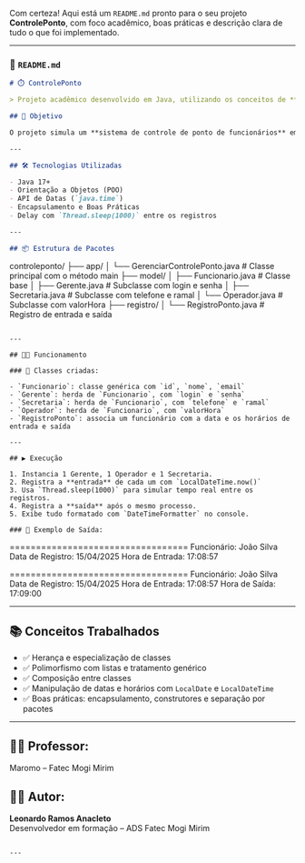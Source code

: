 Com certeza! Aqui está um `README.md` pronto para o seu projeto **ControlePonto**, com foco acadêmico, boas práticas e descrição clara de tudo o que foi implementado.

---

### 📄 `README.md`

```markdown
# ⏱️ ControlePonto

> Projeto acadêmico desenvolvido em Java, utilizando os conceitos de **herança**, **polimorfismo**, **composição**, **encapsulamento** e **manipulação de datas** com `LocalDate` e `LocalDateTime`. Criado para registrar o ponto eletrônico de diferentes tipos de funcionários.

## 🎯 Objetivo

O projeto simula um **sistema de controle de ponto de funcionários** em uma empresa de manufatura. Utiliza programação orientada a objetos para representar os diferentes cargos e registrar as marcações de entrada e saída com data e hora.

---

## 🛠️ Tecnologias Utilizadas

- Java 17+
- Orientação a Objetos (POO)
- API de Datas (`java.time`)
- Encapsulamento e Boas Práticas
- Delay com `Thread.sleep(1000)` entre os registros

---

## 📦 Estrutura de Pacotes

```
controleponto/
├── app/
│   └── GerenciarControlePonto.java   # Classe principal com o método main
├── model/
│   ├── Funcionario.java              # Classe base
│   ├── Gerente.java                  # Subclasse com login e senha
│   ├── Secretaria.java               # Subclasse com telefone e ramal
│   └── Operador.java                 # Subclasse com valorHora
├── registro/
│   └── RegistroPonto.java            # Registro de entrada e saída
```

---

## 👨‍💻 Funcionamento

### 🧱 Classes criadas:

- `Funcionario`: classe genérica com `id`, `nome`, `email`
- `Gerente`: herda de `Funcionario`, com `login` e `senha`
- `Secretaria`: herda de `Funcionario`, com `telefone` e `ramal`
- `Operador`: herda de `Funcionario`, com `valorHora`
- `RegistroPonto`: associa um funcionário com a data e os horários de entrada e saída

---

## ▶️ Execução

1. Instancia 1 Gerente, 1 Operador e 1 Secretaria.
2. Registra a **entrada** de cada um com `LocalDateTime.now()`
3. Usa `Thread.sleep(1000)` para simular tempo real entre os registros.
4. Registra a **saída** após o mesmo processo.
5. Exibe tudo formatado com `DateTimeFormatter` no console.

### 🧪 Exemplo de Saída:

```

==================================
Funcionário: João Silva
Data de Registro: 15/04/2025
Hora de Entrada: 17:08:57

==================================
Funcionário: João Silva
Data de Registro: 15/04/2025
Hora de Entrada: 17:08:57
Hora de Saída: 17:09:00

---

## 📚 Conceitos Trabalhados

- ✅ Herança e especialização de classes
- ✅ Polimorfismo com listas e tratamento genérico
- ✅ Composição entre classes
- ✅ Manipulação de datas e horários com `LocalDate` e `LocalDateTime`
- ✅ Boas práticas: encapsulamento, construtores e separação por pacotes

---

## 👨‍🏫 Professor:  
Maromo – Fatec Mogi Mirim

## 👨‍💻 Autor:
**Leonardo Ramos Anacleto**  
Desenvolvedor em formação – ADS Fatec Mogi Mirim  
```

---

